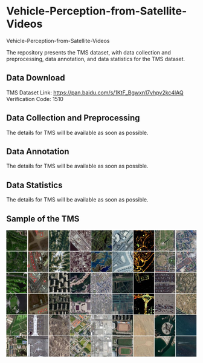 # Vehicle-Perception-from-Satellite-Videos


Vehicle-Perception-from-Satellite-Videos


The repository presents the TMS dataset, with data collection and preprocessing, data annotation, and data statistics for the TMS dataset.


## Data Download  
 
 TMS Dataset Link: https://pan.baidu.com/s/1KtF_Bgwxn17vhpv2kc4lAQ
Verification Code: 1510 

## Data Collection and Preprocessing


The details for TMS will be available as soon as possible.
## Data Annotation
 The details for TMS will be available as soon as possible.
## Data Statistics
The details for TMS will be available as soon as possible.

## Sample of the TMS
  
![image](https://github.com/Chenxi1510/Remote-sensing-Image-Compression/blob/main/Image/data.JPG)









